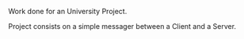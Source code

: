 Work done for an University Project.

Project consists on a simple messager between a Client and a Server. 
 
